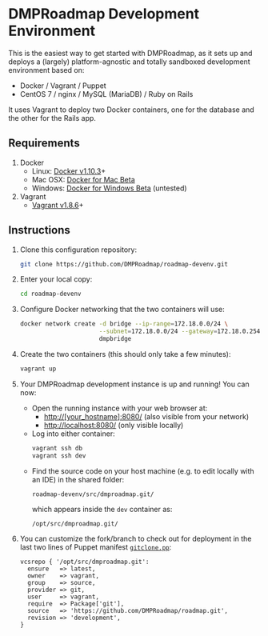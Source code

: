 # DMPRoadmap Development Environment

This is the easiest way to get started with DMPRoadmap, as it sets up and deploys a (largely) platform-agnostic and totally sandboxed development environment based on:
* Docker / Vagrant / Puppet
* CentOS 7 / nginx / MySQL (MariaDB) / Ruby on Rails

It uses Vagrant to deploy two Docker containers, one for the database and the other for the Rails app.

## Requirements 
1. Docker
    * Linux: [Docker v1.10.3](https://docs.docker.com/engine/installation)+
    * Mac OSX: [Docker for Mac Beta](https://docs.docker.com/docker-for-mac)
    * Windows: [Docker for Windows Beta](https://docs.docker.com/docker-for-windows) (untested)
2. Vagrant 
    * [Vagrant v1.8.6](https://www.vagrantup.com/downloads.html)+

## Instructions
1. Clone this configuration repository:

   ```bash
   git clone https://github.com/DMPRoadmap/roadmap-devenv.git
   ```
2. Enter your local copy:

   ```bash
   cd roadmap-devenv
   ```
3. Configure Docker networking that the two containers will use:

   ```bash
   docker network create -d bridge --ip-range=172.18.0.0/24 \
                         --subnet=172.18.0.0/24 --gateway=172.18.0.254 \
                         dmpbridge
   ```
4. Create the two containers (this should only take a few minutes):

   ```bash
   vagrant up
   ```
5. Your DMPRoadmap development instance is up and running! You can now:
    * Open the running instance with your web browser at:
      * [http://[your_hostname]:8080/](http://[your_hostname]:8080/) (also visible from your network)
      * [http://localhost:8080/](http://localhost:8080/) (only visible locally)
    * Log into either container:
      ```bash
      vagrant ssh db
      vagrant ssh dev
      ```
    * Find the source code on your host machine (e.g. to edit locally with an IDE) in the shared folder:
      ```console
      roadmap-devenv/src/dmproadmap.git/
      ```
      which appears inside the `dev` container as:
      ```console
      /opt/src/dmproadmap.git/
      ```
6. You can customize the fork/branch to check out for deployment in the last two lines of Puppet manifest [`gitclone.pp`](environments/development/modules/dcc/manifests/gitclone.pp):
    ```puppet
    vcsrepo { '/opt/src/dmproadmap.git':
      ensure   => latest,
      owner    => vagrant,
      group    => source,
      provider => git,
      user     => vagrant,
      require  => Package['git'],
      source   => 'https://github.com/DMPRoadmap/roadmap.git',
      revision => 'development',
    }
    ```
